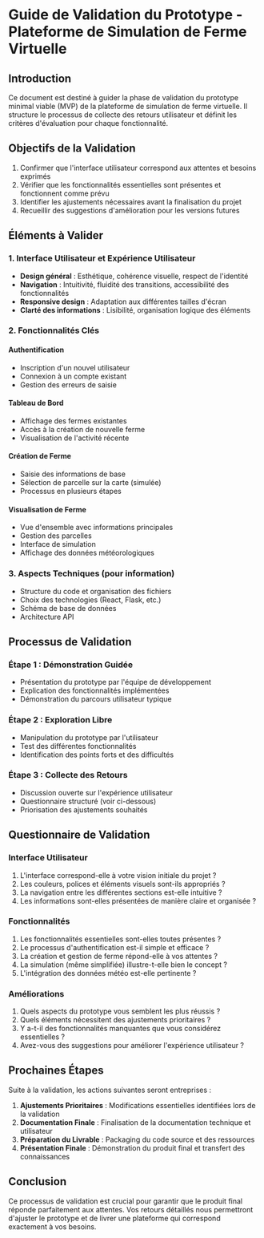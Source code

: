 # Guide de Validation du Prototype - Plateforme de Simulation de Ferme Virtuelle

## Introduction

Ce document est destiné à guider la phase de validation du prototype minimal viable (MVP) de la plateforme de simulation de ferme virtuelle. Il structure le processus de collecte des retours utilisateur et définit les critères d'évaluation pour chaque fonctionnalité.

## Objectifs de la Validation

1. Confirmer que l'interface utilisateur correspond aux attentes et besoins exprimés
2. Vérifier que les fonctionnalités essentielles sont présentes et fonctionnent comme prévu
3. Identifier les ajustements nécessaires avant la finalisation du projet
4. Recueillir des suggestions d'amélioration pour les versions futures

## Éléments à Valider

### 1. Interface Utilisateur et Expérience Utilisateur

- **Design général** : Esthétique, cohérence visuelle, respect de l'identité
- **Navigation** : Intuitivité, fluidité des transitions, accessibilité des fonctionnalités
- **Responsive design** : Adaptation aux différentes tailles d'écran
- **Clarté des informations** : Lisibilité, organisation logique des éléments

### 2. Fonctionnalités Clés

#### Authentification
- Inscription d'un nouvel utilisateur
- Connexion à un compte existant
- Gestion des erreurs de saisie

#### Tableau de Bord
- Affichage des fermes existantes
- Accès à la création de nouvelle ferme
- Visualisation de l'activité récente

#### Création de Ferme
- Saisie des informations de base
- Sélection de parcelle sur la carte (simulée)
- Processus en plusieurs étapes

#### Visualisation de Ferme
- Vue d'ensemble avec informations principales
- Gestion des parcelles
- Interface de simulation
- Affichage des données météorologiques

### 3. Aspects Techniques (pour information)

- Structure du code et organisation des fichiers
- Choix des technologies (React, Flask, etc.)
- Schéma de base de données
- Architecture API

## Processus de Validation

### Étape 1 : Démonstration Guidée
- Présentation du prototype par l'équipe de développement
- Explication des fonctionnalités implémentées
- Démonstration du parcours utilisateur typique

### Étape 2 : Exploration Libre
- Manipulation du prototype par l'utilisateur
- Test des différentes fonctionnalités
- Identification des points forts et des difficultés

### Étape 3 : Collecte des Retours
- Discussion ouverte sur l'expérience utilisateur
- Questionnaire structuré (voir ci-dessous)
- Priorisation des ajustements souhaités

## Questionnaire de Validation

### Interface Utilisateur
1. L'interface correspond-elle à votre vision initiale du projet ?
2. Les couleurs, polices et éléments visuels sont-ils appropriés ?
3. La navigation entre les différentes sections est-elle intuitive ?
4. Les informations sont-elles présentées de manière claire et organisée ?

### Fonctionnalités
1. Les fonctionnalités essentielles sont-elles toutes présentes ?
2. Le processus d'authentification est-il simple et efficace ?
3. La création et gestion de ferme répond-elle à vos attentes ?
4. La simulation (même simplifiée) illustre-t-elle bien le concept ?
5. L'intégration des données météo est-elle pertinente ?

### Améliorations
1. Quels aspects du prototype vous semblent les plus réussis ?
2. Quels éléments nécessitent des ajustements prioritaires ?
3. Y a-t-il des fonctionnalités manquantes que vous considérez essentielles ?
4. Avez-vous des suggestions pour améliorer l'expérience utilisateur ?

## Prochaines Étapes

Suite à la validation, les actions suivantes seront entreprises :

1. **Ajustements Prioritaires** : Modifications essentielles identifiées lors de la validation
2. **Documentation Finale** : Finalisation de la documentation technique et utilisateur
3. **Préparation du Livrable** : Packaging du code source et des ressources
4. **Présentation Finale** : Démonstration du produit final et transfert des connaissances

## Conclusion

Ce processus de validation est crucial pour garantir que le produit final réponde parfaitement aux attentes. Vos retours détaillés nous permettront d'ajuster le prototype et de livrer une plateforme qui correspond exactement à vos besoins.
